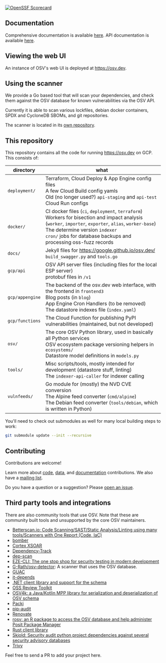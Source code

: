 [![OpenSSF Scorecard](https://api.securityscorecards.dev/projects/github.com/google/osv.dev/badge)](https://api.securityscorecards.dev/projects/github.com/google/osv.dev)

## Documentation

Comprehensive documentation is available [here](https://google.github.io/osv.dev).
API documentation is available [here](https://google.github.io/osv.dev/api/).

## Viewing the web UI

An instance of OSV's web UI is deployed at <https://osv.dev>.

## Using the scanner

We provide a Go based tool that will scan your dependencies, and check them against the OSV database for known vulnerabilities via the OSV API.

Currently it is able to scan various lockfiles, debian docker containers, SPDX and CycloneDB SBOMs, and git repositories.

The scanner is located in its [own repository](https://github.com/google/osv-scanner).

## This repository

This repository contains all the code for running https://osv.dev on GCP. This
consists of:

| directory       | what |
|-----------------|------|
| `deployment/`   | Terraform, Cloud Deploy & App Engine config files <br /> A few Cloud Build config yamls <br /> Old (no longer used?) `api-staging` and `api-test` Cloud Run configs  |
| `docker/`       | CI docker files (`ci`, `deployment`, `terraform`) <br /> Workers for bisection and impact analysis (`worker`, `importer`, `exporter`, `alias`, `worker-base`) <br /> The determine version `indexer`<br /> `cron/` jobs for database backups and processing oss-fuzz records |
| `docs/`         | Jekyll files for https://google.github.io/osv.dev/ <br /> `build_swagger.py` and `tools.go` |
| `gcp/api`       | OSV API server files (including files for the local ESP server) <br /> protobuf files in `/v1`|
| `gcp/appengine` | The backend of the osv.dev web interface, with the frontend in `frontend3` <br /> Blog posts (in `blog`) <br /> App Engine Cron Handlers (to be removed) <br /> The  datastore indexes file (`index.yaml`) | 
| `gcp/functions` | The Cloud Function for publishing PyPI vulnerabilities (maintained, but not developed) |
| `osv/`          | The core OSV Python library, used in basically all Python services <br /> OSV ecosystem package versioning helpers in `ecosystems/` <br /> Datastore model definitions in `models.py` |
| `tools/`        | Misc scripts/tools, mostly intended for development (datastore stuff, linting) <br /> The `indexer-api-caller` for indexer calling |
| `vulnfeeds/`    | Go module for (mostly) the NVD CVE conversion <br /> The Alpine feed converter (`cmd/alpine`) <br /> The Debian feed converter (`tools/debian`, which is written in Python) |


You'll need to check out submodules as well for many local building steps to
work:

```bash
git submodule update --init --recursive
```

## Contributing

Contributions are welcome! 

Learn more about [code](CONTRIBUTING.md#contributing-code), [data](CONTRIBUTING.md#contributing-data), and [documentation](CONTRIBUTING.md#contributing-documentation) contributions. 
We also have a [mailing list](https://groups.google.com/g/osv-discuss). 

Do you have a question or a suggestion? Please [open an issue](https://github.com/google/osv.dev/issues). 

## Third party tools and integrations

There are also community tools that use OSV. Note that these are community built
tools and unsupported by the core OSV maintainers.

-   [Betterscan.io: Code Scanning/SAST/Static Analysis/Linting using many
    tools/Scanners with One Report (Code,
    IaC)](https://github.com/marcinguy/betterscan-ce)
-   [bomber](https://github.com/devops-kung-fu/bomber)
-   [Cortex XSOAR](https://github.com/demisto/content)
-   [Dependency-Track](https://github.com/DependencyTrack/dependency-track)
-   [dep-scan](https://github.com/AppThreat/dep-scan)
-   [EZE-CLI: The one stop shop for security testing in modern development](https://github.com/RiverSafeUK/eze-cli)
-   [G-Rath/osv-detector](https://github.com/G-Rath/osv-detector): A scanner
    that uses the OSV database.
-   [GUAC](https://guac.sh)
-   [it-depends](https://github.com/trailofbits/it-depends)
-   [.NET client library and support for the schema](https://github.com/JamieMagee/osv.net)
-   [OSS Review Toolkit](https://github.com/oss-review-toolkit/ort)
-   [OSV4k: a Java/Kotlin MPP library for serialization and deserialization of OSV schema](https://github.com/saveourtool/osv4k)
-   [Packj](https://github.com/ossillate-inc/packj)
-   [pip-audit](https://pypi.org/project/pip-audit/)
-   [Renovate](https://github.com/renovatebot/renovate)
-   [rosv: an R package to access the OSV database and help administer Posit Package Manager](https://github.com/al-obrien/rosv)
-   [Rust client library](https://github.com/gcmurphy/osv)
-   [Skjold: Security audit python project dependencies against several security
    advisory databases](https://github.com/twu/skjold)
-   [Trivy](https://github.com/aquasecurity/trivy)

Feel free to send a PR to add your project here.

